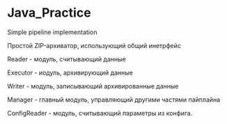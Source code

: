 # Java_Practice
Simple pipeline implementation

Простой ZIP-архиватор, использующий общий инетрфейс

Reader - модуль, считывающий данные

Executor - иодуль, архивирующий данные

Writer - модуль, записывающий архивированные данные

Manager - главный модуль, управляющий другими частями пайплайна

ConfigReader - модуль, считывающий параметры из конфига.
